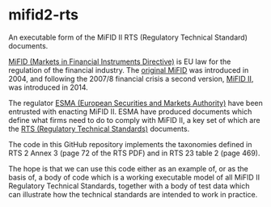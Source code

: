 # mifid2-rts

An executable form of the MiFID II RTS (Regulatory Technical Standard) documents.

[MiFID (Markets in Financial Instruments Directive)](https://en.wikipedia.org/wiki/Markets_in_Financial_Instruments_Directive_2004) is EU law for the regulation of the financial industry.  The [original MiFID](http://eur-lex.europa.eu/LexUriServ/LexUriServ.do?uri=CELEX:32004L0039:EN:HTML) was introduced in 2004, and following the 2007/8 financial crisis a second version, [MiFID II](https://www.esma.europa.eu/policy-rules/mifid-ii-and-mifir), was introduced in 2014.

The regulator [ESMA (European Securities and Markets Authority)](https://en.wikipedia.org/wiki/European_Securities_and_Markets_Authority) have been entrusted with enacting MiFID II.  ESMA have produced documents which define what firms need to do to comply with MiFID II, a key set of which are the [RTS (Regulatory Technical Standards)](https://www.esma.europa.eu/sites/default/files/library/2015/11/2015-esma-1464_annex_i_-_draft_rts_and_its_on_mifid_ii_and_mifir.pdf) documents.

The code in this GitHub repository implements the taxonomies defined in RTS 2 Annex 3 (page 72 of the RTS PDF) and in RTS 23 table 2 (page 469).

The hope is that we can use this code either as an example of, or as the basis of, a body of code which is a working executable model of all MiFID II Regulatory Technical Standards, together with a body of test data which can illustrate how the technical standards are intended to work in practice.